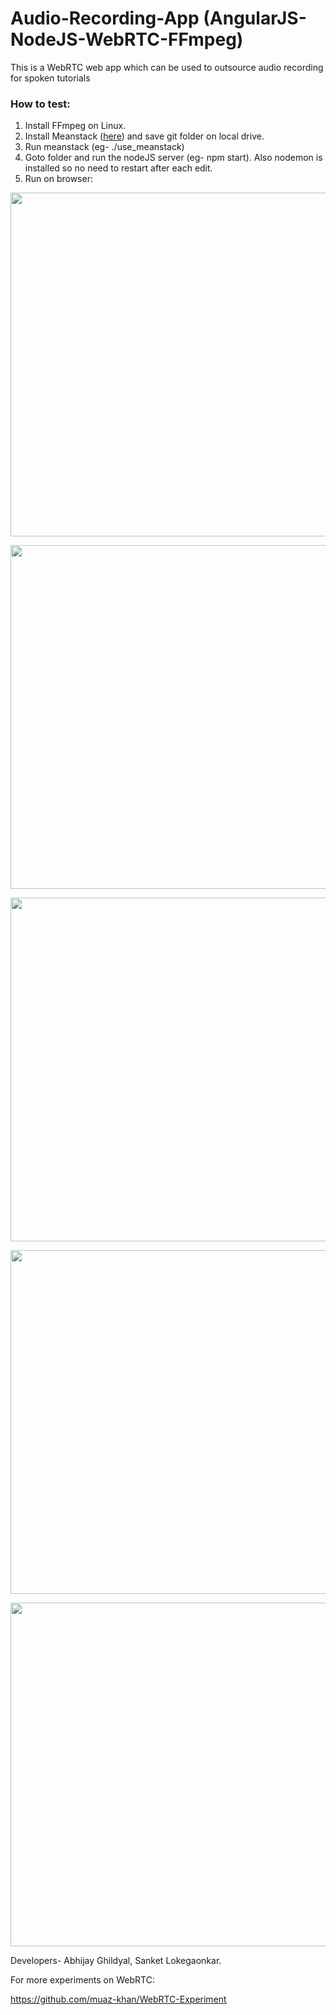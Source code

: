 # Audio-Recording-App (AngularJS-NodeJS-WebRTC-FFmpeg)
This is a WebRTC web app which can be used to outsource audio recording for spoken tutorials

### How to test:
1. Install FFmpeg on Linux.
2. Install Meanstack ([here](https://wiki.bitnami.com/Infrastructure_Stacks/BitNami_MEAN_Stack_(MongoDB,_Express,_Angular,_Node.js))) and save git folder on local drive.
3. Run meanstack (eg- ./use_meanstack)
4. Goto folder and run the nodeJS server (eg- npm start). Also nodemon is installed so no need to restart after each edit.
5. Run on browser:


<p align="center">
  <img src="https://github.com/abhijayghildyal/Audio-Recording-App-AngularJS-NodeJS/blob/master/webRTC-nodeJS-soundRecorder/images/1.png" align="middle" height="550" width="900" margin="0 auto" />
</p>
<p align="center">
  <img src="https://github.com/abhijayghildyal/Audio-Recording-App-AngularJS-NodeJS/blob/master/webRTC-nodeJS-soundRecorder/images/2.png" align="middle" height="550" width="900" margin="0 auto" />
</p>
<p align="center">
  <img src="https://github.com/abhijayghildyal/Audio-Recording-App-AngularJS-NodeJS/blob/master/webRTC-nodeJS-soundRecorder/images/3.png" align="middle" height="550" width="900" margin="0 auto" />
</p>
<p align="center">
  <img src="https://github.com/abhijayghildyal/Audio-Recording-App-AngularJS-NodeJS/blob/master/webRTC-nodeJS-soundRecorder/images/4.png" align="middle" height="550" width="900" margin="0 auto" />
</p>
<p align="center">
  <img src="https://github.com/abhijayghildyal/Audio-Recording-App-AngularJS-NodeJS/blob/master/webRTC-nodeJS-soundRecorder/images/5.png" align="middle" height="550" width="900" margin="0 auto" />
</p>

<p>
Developers- Abhijay Ghildyal, Sanket Lokegaonkar.

For more experiments on WebRTC: <p>
https://github.com/muaz-khan/WebRTC-Experiment
